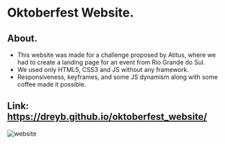 # Oktoberfest Website.

## About.
- This website was made for a challenge proposed by Atitus, where we had to create a landing page for an event from Rio Grande do Sul.
- We used only HTML5, CSS3 and JS without any framework.
- Responsiveness, keyframes, and some JS dynamism along with some coffee made it possible.

## Link: https://dreyb.github.io/oktoberfest_website/

![website](https://user-images.githubusercontent.com/79692874/133488666-762275a0-876c-4c06-b598-44be65f15e82.png)
